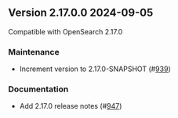 ## Version 2.17.0.0 2024-09-05

Compatible with OpenSearch 2.17.0

### Maintenance
* Increment version to 2.17.0-SNAPSHOT (#[939](https://github.com/opensearch-project/notifications/pull/939))

### Documentation
* Add 2.17.0 release notes (#[947](https://github.com/opensearch-project/notifications/pull/947))
